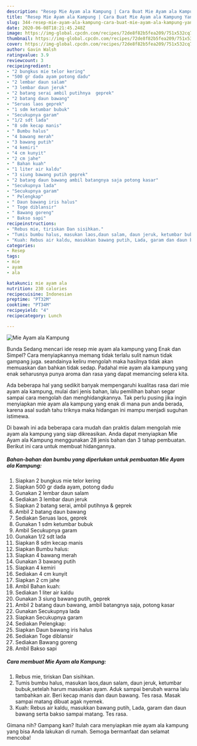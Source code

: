 ```yaml
---
description: "Resep Mie Ayam ala Kampung | Cara Buat Mie Ayam ala Kampung Yang Mudah Dan Praktis"
title: "Resep Mie Ayam ala Kampung | Cara Buat Mie Ayam ala Kampung Yang Mudah Dan Praktis"
slug: 344-resep-mie-ayam-ala-kampung-cara-buat-mie-ayam-ala-kampung-yang-mudah-dan-praktis
date: 2020-06-08T18:21:45.248Z
image: https://img-global.cpcdn.com/recipes/72de8f82b5fea209/751x532cq70/mie-ayam-ala-kampung-foto-resep-utama.jpg
thumbnail: https://img-global.cpcdn.com/recipes/72de8f82b5fea209/751x532cq70/mie-ayam-ala-kampung-foto-resep-utama.jpg
cover: https://img-global.cpcdn.com/recipes/72de8f82b5fea209/751x532cq70/mie-ayam-ala-kampung-foto-resep-utama.jpg
author: Gavin Walsh
ratingvalue: 3.9
reviewcount: 3
recipeingredient:
- "2 bungkus mie telor kering"
- "500 gr dada ayam potong dadu"
- "2 lembar daun salam"
- "3 lembar daun jeruk"
- "2 batang serai ambil putihnya  geprek"
- "2 batang daun bawang"
- "Seruas laos geprek"
- "1 sdm ketumbar bubuk"
- "Secukupnya garam"
- "1/2 sdt lada"
- "8 sdm kecap manis"
- " Bumbu halus"
- "4 bawang merah"
- "3 bawang putih"
- "4 kemiri"
- "4 cm kunyit"
- "2 cm jahe"
- " Bahan kuah"
- "1 liter air kaldu"
- "3 siung bawang putih geprek"
- "2 batang daun bawang ambil batangnya saja potong kasar"
- "Secukupnya lada"
- "Secukupnya garam"
- " Pelengkap"
- " Daun bawang iris halus"
- " Toge diblansir"
- " Bawang goreng"
- " Bakso sapi"
recipeinstructions:
- "Rebus mie, tiriskan Dan sisihkan."
- "Tumis bumbu halus, masukan laos,daun salam, daun jeruk, ketumbar bubuk,setelah harum masukkan ayam. Aduk sampai berubah warna lalu tambahkan air. Beri kecap manis dan daun bawang. Tes rasa. Masak sampai matang dibuat agak nyemek."
- "Kuah: Rebus air kaldu, masukkan bawang putih, Lada, garam dan daun bawang serta bakso sampai matang. Tes rasa."
categories:
- Resep
tags:
- mie
- ayam
- ala

katakunci: mie ayam ala 
nutrition: 230 calories
recipecuisine: Indonesian
preptime: "PT32M"
cooktime: "PT34M"
recipeyield: "4"
recipecategory: Lunch

---
```



![Mie Ayam ala Kampung](https://img-global.cpcdn.com/recipes/72de8f82b5fea209/751x532cq70/mie-ayam-ala-kampung-foto-resep-utama.jpg)

Bunda Sedang mencari ide resep mie ayam ala kampung yang Enak dan Simpel? Cara menyiapkannya memang tidak terlalu sulit namun tidak gampang juga. seandainya keliru mengolah maka hasilnya tidak akan memuaskan dan bahkan tidak sedap. Padahal mie ayam ala kampung yang enak seharusnya punya aroma dan rasa yang dapat memancing selera kita.



Ada beberapa hal yang sedikit banyak mempengaruhi kualitas rasa dari mie ayam ala kampung, mulai dari jenis bahan, lalu pemilihan bahan segar sampai cara mengolah dan menghidangkannya. Tak perlu pusing jika ingin menyiapkan mie ayam ala kampung yang enak di mana pun anda berada, karena asal sudah tahu triknya maka hidangan ini mampu menjadi suguhan istimewa.


Di bawah ini ada beberapa cara mudah dan praktis dalam mengolah mie ayam ala kampung yang siap dikreasikan. Anda dapat menyiapkan Mie Ayam ala Kampung menggunakan 28 jenis bahan dan 3 tahap pembuatan. Berikut ini cara untuk membuat hidangannya.

<!--inarticleads1-->

##### Bahan-bahan dan bumbu yang diperlukan untuk pembuatan Mie Ayam ala Kampung:

1. Siapkan 2 bungkus mie telor kering
1. Siapkan 500 gr dada ayam, potong dadu
1. Gunakan 2 lembar daun salam
1. Sediakan 3 lembar daun jeruk
1. Siapkan 2 batang serai, ambil putihnya &amp; geprek
1. Ambil 2 batang daun bawang
1. Sediakan Seruas laos, geprek
1. Gunakan 1 sdm ketumbar bubuk
1. Ambil Secukupnya garam
1. Gunakan 1/2 sdt lada
1. Siapkan 8 sdm kecap manis
1. Siapkan  Bumbu halus:
1. Siapkan 4 bawang merah
1. Gunakan 3 bawang putih
1. Siapkan 4 kemiri
1. Sediakan 4 cm kunyit
1. Siapkan 2 cm jahe
1. Ambil  Bahan kuah:
1. Sediakan 1 liter air kaldu
1. Gunakan 3 siung bawang putih, geprek
1. Ambil 2 batang daun bawang, ambil batangnya saja, potong kasar
1. Gunakan Secukupnya lada
1. Siapkan Secukupnya garam
1. Sediakan  Pelengkap:
1. Siapkan  Daun bawang iris halus
1. Sediakan  Toge diblansir
1. Sediakan  Bawang goreng
1. Ambil  Bakso sapi




<!--inarticleads2-->

##### Cara membuat Mie Ayam ala Kampung:

1. Rebus mie, tiriskan Dan sisihkan.
1. Tumis bumbu halus, masukan laos,daun salam, daun jeruk, ketumbar bubuk,setelah harum masukkan ayam. Aduk sampai berubah warna lalu tambahkan air. Beri kecap manis dan daun bawang. Tes rasa. Masak sampai matang dibuat agak nyemek.
1. Kuah: Rebus air kaldu, masukkan bawang putih, Lada, garam dan daun bawang serta bakso sampai matang. Tes rasa.




Gimana nih? Gampang kan? Itulah cara menyiapkan mie ayam ala kampung yang bisa Anda lakukan di rumah. Semoga bermanfaat dan selamat mencoba!
